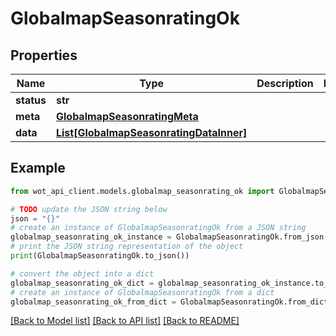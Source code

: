 # GlobalmapSeasonratingOk


## Properties

Name | Type | Description | Notes
------------ | ------------- | ------------- | -------------
**status** | **str** |  | 
**meta** | [**GlobalmapSeasonratingMeta**](GlobalmapSeasonratingMeta.md) |  | 
**data** | [**List[GlobalmapSeasonratingDataInner]**](GlobalmapSeasonratingDataInner.md) |  | 

## Example

```python
from wot_api_client.models.globalmap_seasonrating_ok import GlobalmapSeasonratingOk

# TODO update the JSON string below
json = "{}"
# create an instance of GlobalmapSeasonratingOk from a JSON string
globalmap_seasonrating_ok_instance = GlobalmapSeasonratingOk.from_json(json)
# print the JSON string representation of the object
print(GlobalmapSeasonratingOk.to_json())

# convert the object into a dict
globalmap_seasonrating_ok_dict = globalmap_seasonrating_ok_instance.to_dict()
# create an instance of GlobalmapSeasonratingOk from a dict
globalmap_seasonrating_ok_from_dict = GlobalmapSeasonratingOk.from_dict(globalmap_seasonrating_ok_dict)
```
[[Back to Model list]](../README.md#documentation-for-models) [[Back to API list]](../README.md#documentation-for-api-endpoints) [[Back to README]](../README.md)


